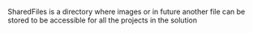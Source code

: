 SharedFiles is a directory where images or in future another file can be stored to be accessible for all the projects in the solution
